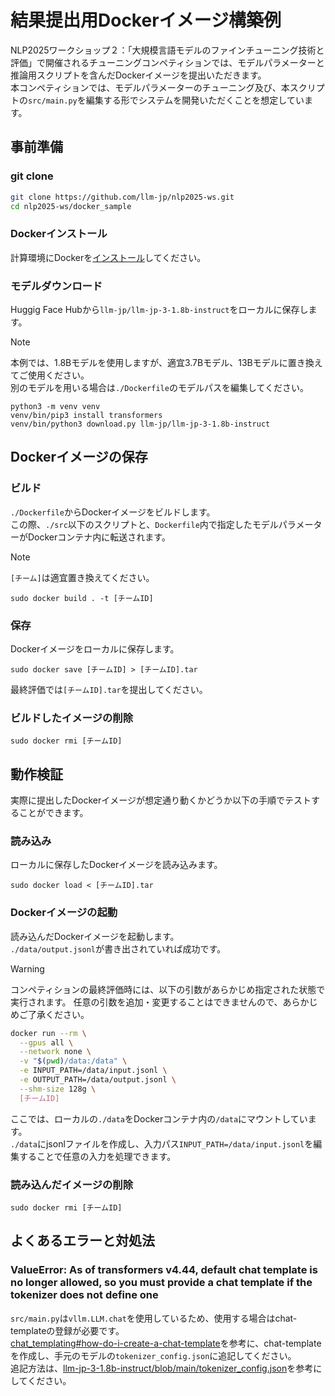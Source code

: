 # 結果提出用Dockerイメージ構築例

NLP2025ワークショップ２：「大規模言語モデルのファインチューニング技術と評価」で開催されるチューニングコンペティションでは、モデルパラメーターと推論用スクリプトを含んだDockerイメージを提出いただきます。  
本コンペティションでは、モデルパラメーターのチューニング及び、本スクリプトの`src/main.py`を編集する形でシステムを開発いただくことを想定しています。

## 事前準備

### git clone

```bash
git clone https://github.com/llm-jp/nlp2025-ws.git
cd nlp2025-ws/docker_sample
```

### Dockerインストール

計算環境にDockerを[インストール](https://docs.docker.com/engine/install/)してください。

### モデルダウンロード

Huggig Face Hubから`llm-jp/llm-jp-3-1.8b-instruct`をローカルに保存します。  

> [!NOTE]
> 本例では、1.8Bモデルを使用しますが、適宜3.7Bモデル、13Bモデルに置き換えてご使用ください。  
> 別のモデルを用いる場合は`./Dockerfile`のモデルパスを編集してください。

```
python3 -m venv venv
venv/bin/pip3 install transformers
venv/bin/python3 download.py llm-jp/llm-jp-3-1.8b-instruct
```

## Dockerイメージの保存

### ビルド

`./Dockerfile`からDockerイメージをビルドします。  
この際、`./src`以下のスクリプトと、`Dockerfile`内で指定したモデルパラメーターがDockerコンテナ内に転送されます。  

> [!NOTE]
> `[チーム]`は適宜置き換えてください。

```
sudo docker build . -t [チームID]
```

### 保存

Dockerイメージをローカルに保存します。

```
sudo docker save [チームID] > [チームID].tar
```

最終評価では`[チームID].tar`を提出してください。

### ビルドしたイメージの削除

```
sudo docker rmi [チームID]
```

## 動作検証

実際に提出したDockerイメージが想定通り動くかどうか以下の手順でテストすることができます。

### 読み込み

ローカルに保存したDockerイメージを読み込みます。

```
sudo docker load < [チームID].tar
```

### Dockerイメージの起動

読み込んだDockerイメージを起動します。  
`./data/output.jsonl`が書き出されていれば成功です。

> [!WARNING]
> コンペティションの最終評価時には、以下の引数があらかじめ指定された状態で実行されます。
> 任意の引数を追加・変更することはできませんので、あらかじめご了承ください。

```bash
docker run --rm \
  --gpus all \
  --network none \
  -v "$(pwd)/data:/data" \
  -e INPUT_PATH=/data/input.jsonl \
  -e OUTPUT_PATH=/data/output.jsonl \
  --shm-size 128g \
  [チームID]
```

ここでは、ローカルの`./data`をDockerコンテナ内の`/data`にマウントしています。  
`./data`にjsonlファイルを作成し、入力パス`INPUT_PATH=/data/input.jsonl`を編集することで任意の入力を処理できます。

### 読み込んだイメージの削除

```
sudo docker rmi [チームID]
```

## よくあるエラーと対処法

### ValueError: As of transformers v4.44, default chat template is no longer allowed, so you must provide a chat template if the tokenizer does not define one

`src/main.py`は`vllm.LLM.chat`を使用しているため、使用する場合はchat-templateの登録が必要です。  
[chat_templating#how-do-i-create-a-chat-template](https://huggingface.co/docs/transformers/v4.47.1/ja/chat_templating#how-do-i-create-a-chat-template)を参考に、chat-templateを作成し、手元のモデルの`tokenizer_config.json`に追記してください。  
追記方法は、[llm-jp-3-1.8b-instruct/blob/main/tokenizer_config.json](https://huggingface.co/llm-jp/llm-jp-3-1.8b-instruct/blob/main/tokenizer_config.json)を参考にしてください。  
